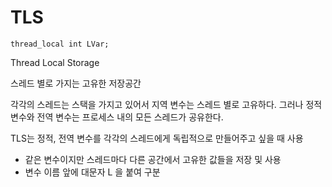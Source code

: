 # TLS
    thread_local int LVar;
Thread Local Storage

스레드 별로 가지는 고유한 저장공간

각각의 스레드는 스택을 가지고 있어서 지역 변수는 스레드 별로 고유하다.
그러나 정적 변수와 전역 변수는 프로세스 내의 모든 스레드가 공유한다.

TLS는 정적, 전역 변수를 각각의 스레드에게 독립적으로 만들어주고 싶을 때 사용
* 같은 변수이지만 스레드마다 다른 공간에서 고유한 값들을 저장 및 사용
* 변수 이름 앞에 대문자 L 을 붙여 구분

